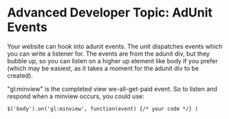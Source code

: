 
# Advanced Developer Topic: AdUnit Events

Your website can hook into adunit events. The unit dispatches events which you can write a listener for. 
The events are from the adunit div, but they bubble up, so you can listen on a higher up element like body if you prefer (which may be easiest, as it takes a moment for the adunit div to be created).

"gl:minview" is the completed view we-all-get-paid event. So to listen and respond when a minview occurs, you could use:

	$('body').on('gl:minview', function(event) {/* your code */} )

	